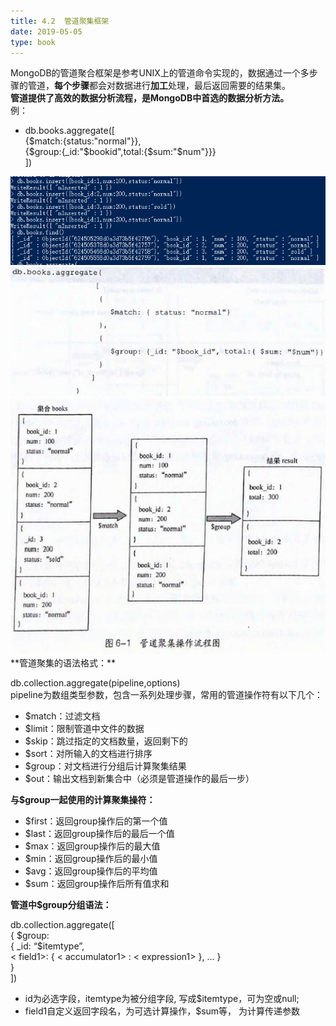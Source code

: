 ```yaml
---
title: 4.2  管道聚集框架 
date: 2019-05-05
type: book
---
```

MongoDB的管道聚合框架是参考UNIX上的管道命令实现的，数据通过一个多步骤的管道，**每个步骤**都会对数据进行**加工**处理，最后返回需要的结果集。  
**管道提供了高效的数据分析流程，是MongoDB中首选的数据分析方法。**  
例：

- db.books.aggregate([  
  {$match:{status:"normal"}},  
  {$group:{_id:"$bookid",total:{$sum:"$num"}}}  
])
<img src="./images/4.2-1.png" alt="4.2-1" />
<img src="./images/4.2-2.png" alt="4.2-2" />
<img src="./images/4.2-3.png" alt="4.2-3" />
**管道聚集的语法格式：**

db.collection.aggregate(pipeline,options)  
pipeline为数组类型参数，包含一系列处理步骤，常用的管道操作符有以下几个：

- $match：过滤文档
- $limit：限制管道中文件的数据
- $skip：跳过指定的文档数量，返回剩下的
- $sort：对所输入的文档进行排序
- $group：对文档进行分组后计算聚集结果
- $out：输出文档到新集合中（必须是管道操作的最后一步）

**与$group一起使用的计算聚集操符：**


- $first：返回group操作后的第一个值
- $last：返回group操作后的最后一个值
- $max：返回group操作后的最大值
- $min：返回group操作后的最小值
- $avg：返回group操作后的平均值
- $sum：返回group操作后所有值求和

**管道中$group分组语法：**

db.collection.aggregate([  
{ $group:   
{ _id: “$itemtype”,  
< field1>: { < accumulator1> : < expression1> }, ... }  
}  
])   

- id为必选字段，itemtype为被分组字段, 写成$itemtype，可为空或null;
- field1自定义返回字段名，<accumulator1>为可选计算操作，$sum等，<expression1> 为计算传递参数


